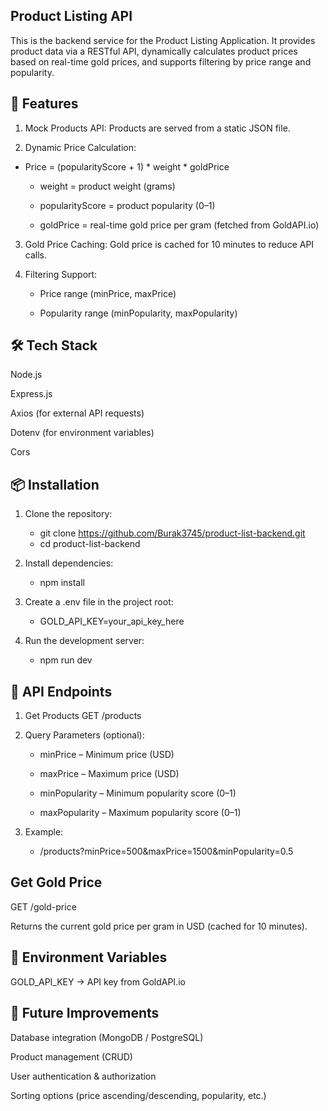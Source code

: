 Product Listing API
-----------------------------------------------------------------------------------------------------------------------------------------------------------------------

This is the backend service for the Product Listing Application.
It provides product data via a RESTful API, dynamically calculates product prices based on real-time gold prices, and supports filtering by price range and popularity.

🚀 Features
-----------------------------------------------------------------------------------------------------------------------------------------------------------------------

1. Mock Products API: Products are served from a static JSON file.

2. Dynamic Price Calculation: 

 * Price = (popularityScore + 1) * weight * goldPrice

   * weight = product weight (grams)

   * popularityScore = product popularity (0–1)

   * goldPrice = real-time gold price per gram (fetched from GoldAPI.io)

3. Gold Price Caching: Gold price is cached for 10 minutes to reduce API calls.

4. Filtering Support:

   * Price range (minPrice, maxPrice)

   * Popularity range (minPopularity, maxPopularity)

🛠️ Tech Stack
-----------------------------------------------------------------------------------------------------------------------------------------------------------------------

Node.js

Express.js

Axios (for external API requests)

Dotenv (for environment variables)

Cors

📦 Installation
-----------------------------------------------------------------------------------------------------------------------------------------------------------------------

1. Clone the repository:

    * git clone https://github.com/Burak3745/product-list-backend.git
    * cd product-list-backend


2. Install dependencies:

    * npm install


3. Create a .env file in the project root:

    * GOLD_API_KEY=your_api_key_here


4. Run the development server:

    * npm run dev

📡 API Endpoints
-----------------------------------------------------------------------------------------------------------------------------------------------------------------------
1. Get Products
GET /products


2. Query Parameters (optional):

    * minPrice – Minimum price (USD)

    * maxPrice – Maximum price (USD)

    * minPopularity – Minimum popularity score (0–1)

    * maxPopularity – Maximum popularity score (0–1)

3. Example:

    * /products?minPrice=500&maxPrice=1500&minPopularity=0.5

Get Gold Price
-----------------------------------------------------------------------------------------------------------------------------------------------------------------------
GET /gold-price

Returns the current gold price per gram in USD (cached for 10 minutes).

🔧 Environment Variables
-----------------------------------------------------------------------------------------------------------------------------------------------------------------------

GOLD_API_KEY → API key from GoldAPI.io

🚀 Future Improvements
-----------------------------------------------------------------------------------------------------------------------------------------------------------------------

Database integration (MongoDB / PostgreSQL)

Product management (CRUD)

User authentication & authorization

Sorting options (price ascending/descending, popularity, etc.)
